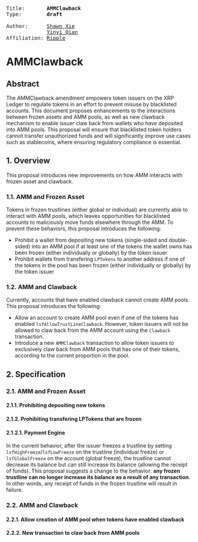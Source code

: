<pre>
Title:       <b>AMMClawback</b>
Type:        <b>draft</b>

Author:      <a href="mailto:shawnxie@ripple.com">Shawn Xie</a>
             <a href="mailto:yqian@ripple.com">Yinyi Qian</a>
Affiliation: <a href="https://ripple.com">Ripple</a>
</pre>

#  AMMClawback

## Abstract

The AMMClawback amendment empowers token issuers on the XRP Ledger to regulate tokens in an effort to prevent misuse by blacklisted accounts. This document proposes enhancements to the interactions between frozen assets and AMM pools, as well as new clawback mechanism to enable issuer claw back from wallets who have deposited into AMM pools. This proposal will ensure that blacklisted token holders cannot transfer unauthorized funds and will significantly improve use cases such as stablecoins, where ensuring regulatory compliance is essential.

## 1. Overview
This proposal introduces new improvements on how AMM interacts with frozen asset and clawback.

### 1.1. AMM and Frozen Asset
Tokens in frozen trustlines (either global or individual) are currently able to interact with AMM pools, which leaves opportunities for blacklisted accounts to maliciously move funds elsewhere through the AMM. To prevent these behaviors, this proposal introduces the following:
* Prohibit a wallet from depositing new tokens (single-sided and double-sided) into an AMM pool if at least one of the tokens the wallet owns has been frozen (either individually or globally) by the token issuer 
* Prohibit wallets from transfering `LPTokens` to another address if one of the tokens in the pool has been frozen (either individually or globally) by the token issuer

### 1.2. AMM and Clawback
Currently, accounts that have enabled clawback cannot create AMM pools. This proposal introduces the following:
* Allow an account to create AMM pool even if one of the tokens has enabled `lsfAllowTrustLineClawback`. However, token issuers will not be allowed to claw back from the AMM account using the `Clawback` transaction.
* Introduce a new `AMMClawback` transaction to allow token issuers to exclusively claw back from AMM pools that has one of their tokens, according to the current proportion in the pool.


## 2. Specification
### 2.1. AMM and Frozen Asset 
#### 2.1.1. Prohibiting depositing new tokens
#### 2.1.2. Prohibiting transfering LPTokens that are frozen
#### 2.1.2.1. Payment Engine
In the current behavior, after the issuer freezes a trustline by setting `lsfHighFreeze`/`lsfLowFreeze` on the trustline (individual freeze) or `lsfGlobalFreeze` on the account (global freeze), the trustline cannot decrease its balance but can still increase its balance (allowing the receipt of funds). This proposal suggests a change to the behavior: __any frozen trustline can no longer increase its balance as a result of any transaction__. In other words, any receipt of funds in the frozen trustline will result in failure.

### 2.2. AMM and Clawback
#### 2.2.1. Allow creation of AMM pool when tokens have enabled clawback
#### 2.2.2. New transaction to claw back from AMM pools

